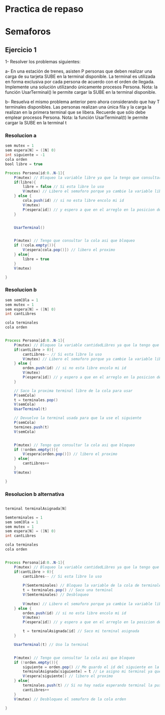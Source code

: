 # Practica de repaso

# Semaforos

## Ejercicio 1

1- Resolver los problemas siguientes:

a- En una estación de trenes, asisten P personas que deben realizar una carga de su tarjeta SUBE
en la terminal disponible. La terminal es utilizada en forma exclusiva por cada persona de acuerdo
con el orden de llegada. Implemente una solución utilizando únicamente procesos Persona. Nota:
la función UsarTerminal() le permite cargar la SUBE en la terminal disponible.

b- Resuelva el mismo problema anterior pero ahora considerando que hay T terminales disponibles.
Las personas realizan una única fila y la carga la realizan en la primera terminal que se libera.
Recuerde que sólo debe emplear procesos Persona. Nota: la función UsarTerminal(t) le permite
cargar la SUBE en la terminal t


### Resolucion a

```java
sem mutex = 1
sem espera[N] = ([N] 0)
int siguiente = -1
cola orden
bool libre = true

Process Persona[id:0..N-1]{
    P(mutex) // Bloqueo la variable libre ya que la tengo que consultar y/o modificar
    if(libre){
        libre = false // Si esta libre lo uso
        V(mutex) // Libero el semaforo porque ya cambie la variable libre
    } else {
        cola.push(id) // si no esta libre encolo mi id
        V(mutex)
        P(espera[id]) // y espero a que en el arreglo en la posicion de mi id se libere
    }


    UsarTerminal()


    P(mutex) // Tengo que consultar la cola asi que bloqueo
    if (!cola.empty()){
        V(espera[cola.pop()]) // libero el proximo
    } else{
        libre = true
    }
    V(mutex)

}

```


### Resolucion b

```java
sem semCOla = 1
sem mutex = 1
sem espera[N] = ([N] 0)
int cantLibres

cola terminales
cola orden


Process Persona[id:0..N-1]{
    P(mutex) // Bloqueo la variable cantidadLibres ya que la tengo que consultar y/o modificar
    if(cantLibre > 0){
        cantLibres-- // Si esta libre lo uso
        V(mutex) // Libero el semaforo porque ya cambie la variable libre
    } else {
        orden.push(id) // si no esta libre encolo mi id
        V(mutex)
        P(espera[id]) // y espero a que en el arreglo en la posicion de mi id se libere
    }

    // Saco la proxima terminal libre de la cola para usar
    P(semCola)
    t = terminales.pop()
    V(semCola)
    UsarTerminal(t)

    // Devuelvo la terminal usada para que la use el siguiente
    P(semCola)
    termines.push(t)
    V(semCola)


    P(mutex) // Tengo que consultar la cola asi que bloqueo
    if (!orden.empty()){
        V(espera[orden.pop()]) // libero el proximo
    } else{
        cantLibres++
    }
    V(mutex)

}

```





### Resolucion b alternativa

```java

terminal terminalAsignada[N]

Semterminales = 1
sem semCOla = 1
sem mutex = 1
sem espera[N] = ([N] 0)
int cantLibres

cola terminales
cola orden


Process Persona[id:0..N-1]{
    P(mutex) // Bloqueo la variable cantidadLibres ya que la tengo que consultar y/o modificar
    if(cantLibre > 0){
        cantLibres-- // Si esta libre lo uso
        
        P(Semterminales) // Bloqueo la variable de la cola de terminales
        t = terminales.pop() // Saco una terminal
        V(Semterminales) // Desbloqueo
        
        V(mutex) // Libero el semaforo porque ya cambie la variable libre
    } else {
        orden.push(id) // si no esta libre encolo mi id
        V(mutex)
        P(espera[id]) // y espero a que en el arreglo en la posicion de mi id se libere

        t = terminalAsignada[id] // Saco mi terminal asignada
    }

    UsarTerminal(t) // Uso la terminal


    P(mutex) // Tengo que consultar la cola asi que bloqueo
    if (!orden.empty()){
        siguiente = orden.pop() // Me guardo el id del siguiente en la fila
        terminalAsignada[siguiente] = t // Le asigno mi terminal ya que es la proxima en ser liberada que va a ser la primera en liberarse 
        V(espera[siguiente]) // libero el proximo
    } else{
        terminales.push(t) // Si no hay nadie esperando terminal la pusheo a la cola de todas las terminales
        cantLibres++
    }
    V(mutex) // Desbloqueo el semaforo de la cola orden

}

```